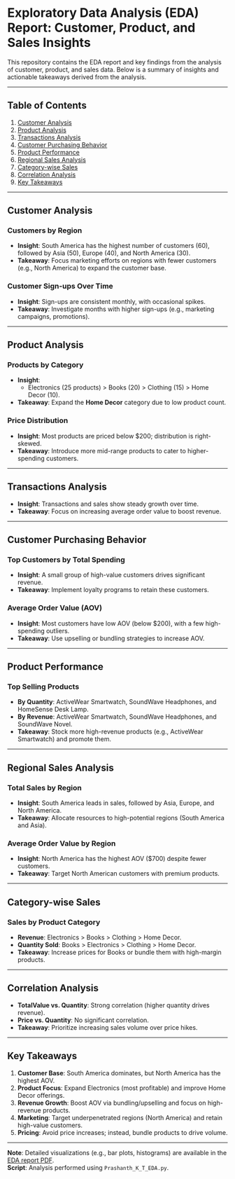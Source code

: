 # Exploratory Data Analysis (EDA) Report: Customer, Product, and Sales Insights

This repository contains the EDA report and key findings from the analysis of customer, product, and sales data. Below is a summary of insights and actionable takeaways derived from the analysis.

---

## Table of Contents
1. [Customer Analysis](#customer-analysis)
2. [Product Analysis](#product-analysis)
3. [Transactions Analysis](#transactions-analysis)
4. [Customer Purchasing Behavior](#customer-purchasing-behavior)
5. [Product Performance](#product-performance)
6. [Regional Sales Analysis](#regional-sales-analysis)
7. [Category-wise Sales](#category-wise-sales)
8. [Correlation Analysis](#correlation-analysis)
9. [Key Takeaways](#key-takeaways)

---

## Customer Analysis

### **Customers by Region**
- **Insight**: South America has the highest number of customers (60), followed by Asia (50), Europe (40), and North America (30).
- **Takeaway**: Focus marketing efforts on regions with fewer customers (e.g., North America) to expand the customer base.

### **Customer Sign-ups Over Time**
- **Insight**: Sign-ups are consistent monthly, with occasional spikes.
- **Takeaway**: Investigate months with higher sign-ups (e.g., marketing campaigns, promotions).

---

## Product Analysis

### **Products by Category**
- **Insight**: 
  - Electronics (25 products) > Books (20) > Clothing (15) > Home Decor (10).
- **Takeaway**: Expand the **Home Decor** category due to low product count.

### **Price Distribution**
- **Insight**: Most products are priced below $200; distribution is right-skewed.
- **Takeaway**: Introduce more mid-range products to cater to higher-spending customers.

---

## Transactions Analysis
- **Insight**: Transactions and sales show steady growth over time.
- **Takeaway**: Focus on increasing average order value to boost revenue.

---

## Customer Purchasing Behavior

### **Top Customers by Total Spending**
- **Insight**: A small group of high-value customers drives significant revenue.
- **Takeaway**: Implement loyalty programs to retain these customers.

### **Average Order Value (AOV)**
- **Insight**: Most customers have low AOV (below $200), with a few high-spending outliers.
- **Takeaway**: Use upselling or bundling strategies to increase AOV.

---

## Product Performance

### **Top Selling Products**
- **By Quantity**: ActiveWear Smartwatch, SoundWave Headphones, and HomeSense Desk Lamp.
- **By Revenue**: ActiveWear Smartwatch, SoundWave Headphones, and SoundWave Novel.
- **Takeaway**: Stock more high-revenue products (e.g., ActiveWear Smartwatch) and promote them.

---

## Regional Sales Analysis

### **Total Sales by Region**
- **Insight**: South America leads in sales, followed by Asia, Europe, and North America.
- **Takeaway**: Allocate resources to high-potential regions (South America and Asia).

### **Average Order Value by Region**
- **Insight**: North America has the highest AOV ($700) despite fewer customers.
- **Takeaway**: Target North American customers with premium products.

---

## Category-wise Sales

### **Sales by Product Category**
- **Revenue**: Electronics > Books > Clothing > Home Decor.
- **Quantity Sold**: Books > Electronics > Clothing > Home Decor.
- **Takeaway**: Increase prices for Books or bundle them with high-margin products.

---

## Correlation Analysis
- **TotalValue vs. Quantity**: Strong correlation (higher quantity drives revenue).
- **Price vs. Quantity**: No significant correlation.
- **Takeaway**: Prioritize increasing sales volume over price hikes.

---

## Key Takeaways
1. **Customer Base**: South America dominates, but North America has the highest AOV.
2. **Product Focus**: Expand Electronics (most profitable) and improve Home Decor offerings.
3. **Revenue Growth**: Boost AOV via bundling/upselling and focus on high-revenue products.
4. **Marketing**: Target underpenetrated regions (North America) and retain high-value customers.
5. **Pricing**: Avoid price increases; instead, bundle products to drive volume.

---

**Note**: Detailed visualizations (e.g., bar plots, histograms) are available in the [EDA report PDF](prashanthkt_EDA.pdf).  
**Script**: Analysis performed using `Prashanth_K_T_EDA.py`.
